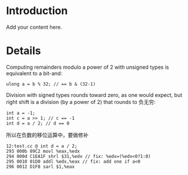 # Introduction #

Add your content here.


# Details #

Computing remainders modulo a power of 2 with unsigned types is equivalent to a bit-and:
```
ulong a = b % 32; // == b & (32-1)
```

Division
with signed types rounds toward zero, as one would expect, but right shift is a division (by a power of 2)
that rounds to 负无穷:
```
int a = -1;
int c = a >> 1; // c == -1
int d = a / 2; // d == 0
```
所以在负数的移位运算中，要做修补
```
12:test.cc @ int d = a / 2;
293 000b 89C2 movl %eax,%edx
294 000d C1EA1F shrl $31,%edx // fix: %edx=(%edx<0?1:0)
295 0010 01D0 addl %edx,%eax // fix: add one if a<0
296 0012 D1F8 sarl $1,%eax
```